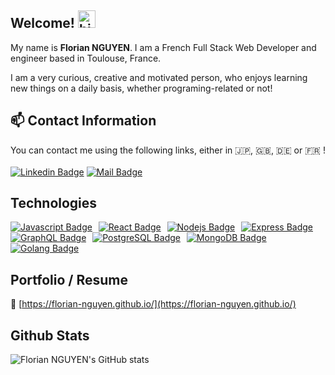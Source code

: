 ## Welcome! <img src="https://user-images.githubusercontent.com/1303154/88677602-1635ba80-d120-11ea-84d8-d263ba5fc3c0.gif" width="28px" alt="hi">

My name is **Florian NGUYEN**. I am a French Full Stack Web Developer and engineer based in Toulouse, France.

I am a very curious, creative and motivated person, who enjoys learning new things on a daily basis, whether programing-related or not!

## :mailbox: Contact Information

You can contact me using the following links, either in :jp:, :uk:, :de: or :fr: ! <br><br>
[![Linkedin Badge](https://img.shields.io/badge/-LinkedIn-0e76a8?style=flat-square&labelColor=0e76a8&logo=linkedin&logoColor=white)](https://www.linkedin.com/in/florian-nguyen-b515a3ab/) [![Mail Badge](https://img.shields.io/badge/-Gmail-c0392b?style=flat-square&labelColor=c0392b&logo=gmail&logoColor=white)](mailto:nguyenflorian.fr@gmail.com)


## Technologies

[![Javascript Badge](https://img.shields.io/badge/-Javascript-F0DB4F?style=for-the-badge&labelColor=black&logo=javascript&logoColor=F0DB4F)](#) <img hspace="1px"> [![React Badge](https://img.shields.io/badge/-React-61DBFB?style=for-the-badge&labelColor=black&logo=react&logoColor=61DBFB)](#) <img hspace="1px"> [![Nodejs Badge](https://img.shields.io/badge/-Nodejs-3C873A?style=for-the-badge&labelColor=black&logo=node.js&logoColor=3C873A)](#) <img hspace="1px"> [![Express Badge](https://img.shields.io/badge/-Express-8C9CA9?style=for-the-badge&labelColor=black&logo=express&logoColor=8C9CA9)](#) <img hspace="1px"> [![GraphQL Badge](https://img.shields.io/badge/-GraphQl-e535ab?style=for-the-badge&labelColor=black&logo=node.js&logoColor=e535ab)](#) <img hspace="1px"> [![PostgreSQL Badge](https://img.shields.io/badge/-postgresql-2F6792?style=for-the-badge&labelColor=black&logo=postgresql&logoColor=2F6792)](#) <img hspace="1px"> [![MongoDB Badge](https://img.shields.io/badge/-mongodb-21AA50?style=for-the-badge&labelColor=black&logo=mongodb&logoColor=21AA50)](#) <img hspace="1px"> [![Golang Badge](https://img.shields.io/badge/-golang-00ADD8?style=for-the-badge&labelColor=black&logo=go&logoColor=00ADD8)](#) 


## Portfolio / Resume

:pushpin: [https://florian-nguyen.github.io/](https://florian-nguyen.github.io/)

## Github Stats

![Florian NGUYEN's GitHub stats](https://github-readme-stats.vercel.app/api?username=florian-nguyen&count_private=true&theme=algolia&hide=contribs,prs)

